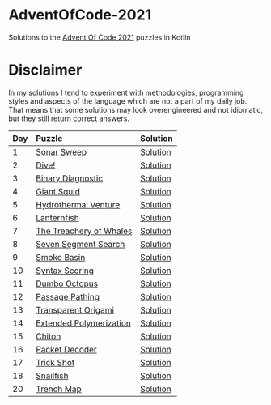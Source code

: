 # AdventOfCode-2021

Solutions to the [Advent Of Code 2021](https://adventofcode.com/2021) puzzles in Kotlin

# Disclaimer

In my solutions I tend to experiment with methodologies, programming styles and aspects of the language which are not a part of my daily job. That means that some solutions may look overengineered and not idiomatic, but they still return correct answers.

|Day| Puzzle| Solution|
|---|:-------|---------|
| 1 |[Sonar Sweep](https://adventofcode.com/2021/day/1) |[Solution](https://github.com/valerakostin/AdventOfCode-2021/blob/main/src/Day01.kt)|
| 2 |[Dive!](https://adventofcode.com/2021/day/2) |[Solution](https://github.com/valerakostin/AdventOfCode-2021/blob/main/src/Day02.kt)|
| 3 |[Binary Diagnostic](https://adventofcode.com/2021/day/3) |[Solution](https://github.com/valerakostin/AdventOfCode-2021/blob/main/src/Day03.kt)|
| 4 |[Giant Squid](https://adventofcode.com/2021/day/4) |[Solution](https://github.com/valerakostin/AdventOfCode-2021/blob/main/src/Day04.kt)|
| 5 |[Hydrothermal Venture](https://adventofcode.com/2021/day/5) |[Solution](https://github.com/valerakostin/AdventOfCode-2021/blob/main/src/Day05.kt)|
| 6 |[Lanternfish](https://adventofcode.com/2021/day/6) |[Solution](https://github.com/valerakostin/AdventOfCode-2021/blob/main/src/Day06.kt)|
| 7 |[The Treachery of Whales](https://adventofcode.com/2021/day/7) |[Solution](https://github.com/valerakostin/AdventOfCode-2021/blob/main/src/Day07.kt)|
| 8 |[Seven Segment Search](https://adventofcode.com/2021/day/8) |[Solution](https://github.com/valerakostin/AdventOfCode-2021/blob/main/src/Day08.kt)|
| 9 |[Smoke Basin](https://adventofcode.com/2021/day/9) |[Solution](https://github.com/valerakostin/AdventOfCode-2021/blob/main/src/Day09.kt)|
| 10 |[Syntax Scoring](https://adventofcode.com/2021/day/10) |[Solution](https://github.com/valerakostin/AdventOfCode-2021/blob/main/src/Day10.kt)|
| 11 |[Dumbo Octopus](https://adventofcode.com/2021/day/11) |[Solution](https://github.com/valerakostin/AdventOfCode-2021/blob/main/src/Day11.kt)|
| 12 |[Passage Pathing](https://adventofcode.com/2021/day/12) |[Solution](https://github.com/valerakostin/AdventOfCode-2021/blob/main/src/Day12.kt)|
| 13 |[Transparent Origami](https://adventofcode.com/2021/day/13) |[Solution](https://github.com/valerakostin/AdventOfCode-2021/blob/main/src/Day13.kt)|
| 14 |[Extended Polymerization](https://adventofcode.com/2021/day/14) |[Solution](https://github.com/valerakostin/AdventOfCode-2021/blob/main/src/Day14.kt)|
| 15 |[Chiton](https://adventofcode.com/2021/day/15) |[Solution](https://github.com/valerakostin/AdventOfCode-2021/blob/main/src/Day15.kt)|
| 16 |[Packet Decoder](https://adventofcode.com/2021/day/16) |[Solution](https://github.com/valerakostin/AdventOfCode-2021/blob/main/src/Day16.kt)|
| 17 |[Trick Shot](https://adventofcode.com/2021/day/17) |[Solution](https://github.com/valerakostin/AdventOfCode-2021/blob/main/src/Day17.kt)|
| 18 |[Snailfish](https://adventofcode.com/2021/day/18) |[Solution](https://github.com/valerakostin/AdventOfCode-2021/blob/main/src/Day18.kt)|
| 20 |[Trench Map](https://adventofcode.com/2021/day/20) |[Solution](https://github.com/valerakostin/AdventOfCode-2021/blob/main/src/Day20.kt)|



